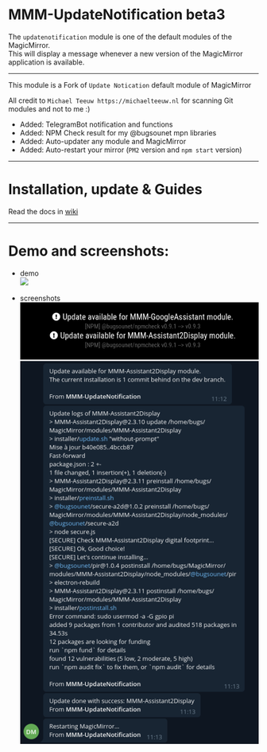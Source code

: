 # MMM-UpdateNotification beta3

The `updatenotification` module is one of the default modules of the MagicMirror.<br>
This will display a message whenever a new version of the MagicMirror application is available.

---
This module is a Fork of `Update Notication` default module of MagicMirror

All credit to `Michael Teeuw https://michaelteeuw.nl` for scanning Git modules and not to me :)

* Added: TelegramBot notification and functions
* Added: NPM Check result for my @bugsounet mpn libraries
* Added: Auto-updater any module and MagicMirror
* Added: Auto-restart your mirror (`PM2` version and `npm start` version)

---
# Installation, update & Guides
Read the docs in [wiki](https://github.com/bugsounet/MMM-UpdateNotification/wiki)<br>

---
# Demo and screenshots:

- demo<br>
[![](https://i9.ytimg.com/vi/ip0wGeLl-7s/mq1.jpg?sqp=CNjjyvoF&rs=AOn4CLBTXsgpPfs-EOt8q0nxc6jmcYWiSQ)](https://www.youtube.com/watch?v=ip0wGeLl-7s)

- screenshots<br>
![](https://raw.githubusercontent.com/bugsounet/MMM-UpdateNotification/dev/shoot/shot1.png)
![](https://raw.githubusercontent.com/bugsounet/MMM-UpdateNotification/dev/shoot/shot2.png)
